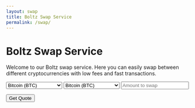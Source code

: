 ```yaml
---
layout: swap
title: Boltz Swap Service
permalink: /swap/
---
```


# Boltz Swap Service

Welcome to our Boltz swap service. Here you can easily swap between different cryptocurrencies with low fees and fast transactions.

<div id="swap-form">
  <select id="from-currency">
    <option value="BTC">Bitcoin (BTC)</option>
    <option value="L-BTC">Liquid Bitcoin (L-BTC)</option>
  </select>
  
  <select id="to-currency">
    <option value="BTC">Bitcoin (BTC)</option>
    <option value="L-BTC">Liquid Bitcoin (L-BTC)</option>
  </select>
  
  <input type="number" id="amount" placeholder="Amount to swap">
  
  <button id="get-quote">Get Quote</button>
</div>

<div id="quote-result"></div>

<div id="swap-result"></div>

<script src="/assets/js/swap.js"></script>
